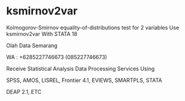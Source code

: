 # ksmirnov2var
Kolmogorov-Smirnov equality-of-distributions test for 2 variables Use ksmirnov2var With STATA 18

Olah Data Semarang

WA : +6285227746673 (085227746673)

Receive Statistical Analysis Data Processing Services Using

SPSS, AMOS, LISREL, Frontier 4.1, EVIEWS, SMARTPLS, STATA

DEAP 2.1, ETC
